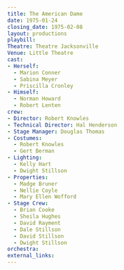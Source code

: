 ```yaml
---
title: The American Dame
date: 1975-01-24
closing_date: 1975-02-08
layout: productions
playbill:
Theatre: Theatre Jacksonville
Venue: Little Theatre
cast:
- Herself:
  - Marion Conner
  - Sabina Meyer
  - Priscilla Cronley
- Himself:
  - Norman Howard
  - Robert Lenten
crew:
- Director: Robert Knowles
- Technical Director: Hal Henderson
- Stage Manager: Douglas Thomas
- Costumes:
  - Robert Knowles
  - Gert Berman
- Lighting:
  - Kelly Hart
  - Dwight Stillson
- Properties:
  - Madge Bruner
  - Nellie Coyle
  - Mary Ellen Wofford
- Stage Crew:
  - Brian Cooke
  - Sheila Hughes
  - David Rayment
  - Dale Stillson
  - David Stillson
  - Dwight Stillson
orchestra:
external_links:
---
```



